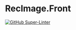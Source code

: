 # RecImage.Front
[![GitHub Super-Linter](https://github.com/MrEveKS/RecImage.Front/workflows/Lint%20Code%20Base/badge.svg)](https://github.com/marketplace/actions/super-linter)
